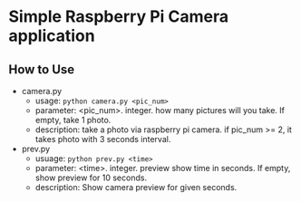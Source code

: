 # Simple Raspberry Pi Camera application  
## How to Use  
- camera.py  
    - usage: ```python camera.py <pic_num>```  
    - parameter: \<pic_num>. integer. how many pictures will you take. If empty, take 1 photo.   
    - description: take a photo via raspberry pi camera. if pic_num >= 2, it takes photo with 3 seconds interval.  
- prev.py  
    - usuage: ```python prev.py <time>```  
    - parameter: \<time>. integer. preview show time in seconds. If empty, show preview for 10 seconds.   
    - description: Show camera preview for given seconds.  

